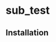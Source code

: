 # sub_test

## Installation
<!-- Required -->
<!-- Things to consider:
```
colcon build --symlink-install --packages-select sub_test
```


## API
<!-- Required -->
<!-- Things to consider:
-Run F1TENTH simulator and Rviz2. 
```
    ros2 run sub_test sub_test.launch.py
``` 
Add point by topic in Rviz2 to display.

### Input

| Name         | Type                  | Description  |
| ------------ | --------------------- | ------------ |
| `/sensing/lidar/scan` | sensor_msgs::msg::LaserScan | Lidar |
| `/localization/odometry` | nav_msgs::msg::Odometry | Odometry |

### Output

| Name         | Type                  | Description  |
| ------------ | --------------------- | ------------ |
| `/planning/point` | geometry_msgs::msg::PoseStamped | Goal point |




## References / External links
<!-- Optional -->
